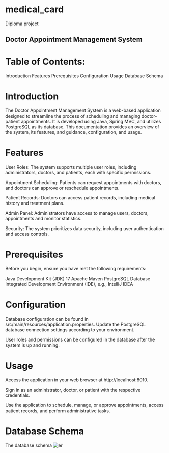 # medical_card
Diploma project
## Doctor Appointment Management System
# Table of Contents:
Introduction
Features
Prerequisites
Configuration
Usage
Database Schema

# Introduction
The Doctor Appointment Management System is a web-based application designed to streamline the process of scheduling and managing doctor-patient appointments. It is developed using Java, Spring MVC, and utilizes PostgreSQL as its database. This documentation provides an overview of the system, its features, and guidance, configuration, and usage.

# Features
User Roles: The system supports multiple user roles, including administrators, doctors, and patients, each with specific permissions.

Appointment Scheduling: Patients can request appointments with doctors, and doctors can approve or reschedule appointments.

Patient Records: Doctors can access patient records, including medical history and treatment plans.

Admin Panel: Administrators have access to manage users, doctors, appointments and monitor statistics.

Security: The system prioritizes data security, including user authentication and access controls.

# Prerequisites
Before you begin, ensure you have met the following requirements:

Java Development Kit (JDK) 17
Apache Maven
PostgreSQL Database
Integrated Development Environment (IDE), e.g., IntelliJ IDEA 

# Configuration
Database configuration can be found in src/main/resources/application.properties. Update the PostgreSQL database connection settings according to your environment.

User roles and permissions can be configured in the database after the system is up and running.

# Usage
Access the application in your web browser at http://localhost:8010.

Sign in as an administrator, doctor, or patient with the respective credentials.

Use the application to schedule, manage, or approve appointments, access patient records, and perform administrative tasks.

# Database Schema
The database schema 
![er](https://github.com/Emirlan-Zhanakeev/medical_card/assets/100187758/71748717-4246-4732-af10-05eb2735f163)
